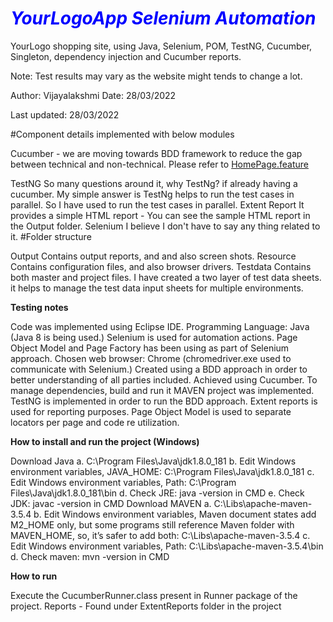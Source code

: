 # <span style="color:blue;">***YourLogoApp Selenium Automation***</span>

YourLogo shopping site, using Java, Selenium, POM, TestNG, Cucumber, Singleton, dependency injection and Cucumber reports.

Note: Test results may vary as the website might tends to change a lot.

Author: Vijayalakshmi Date: 28/03/2022

Last updated: 28/03/2022

#Component details implemented with below modules

Cucumber -  we are moving towards BDD framework to reduce the gap between technical and non-technical. Please refer to [HomePage.feature](https://github.com/AutomationCoding/AutomationPractice-TechChallennge/blob/8f64c8546c533a65f173cf9af37e0ef658a963f9/AutomationPractice/src/test/resources/features/HomePage/HomePage.feature)

TestNG So many questions around it, why TestNg? if already having a cucumber. My simple answer is TestNg helps to run the test cases in parallel. So I have used to run the test cases in parallel.
Extent Report It provides a simple HTML report - You can see the sample HTML report in the Output folder.
Selenium I believe I don't have to say any thing related to it.
#Folder structure

Output Contains output reports, and and also screen shots.
Resource Contains configuration files, and also browser drivers.
Testdata Contains both master and project files. I have created a two layer of test data sheets. it helps to manage the test data input sheets for multiple environments.

**Testing notes**

Code was implemented using Eclipse IDE. Programming Language: Java (Java 8 is being used.) Selenium is used for automation actions. Page Object Model and Page Factory has been using as part of Selenium approach. Chosen web browser: Chrome (chromedriver.exe used to communicate with Selenium.) Created using a BDD approach in order to better understanding of all parties included. Achieved using Cucumber. To manage dependencies, build and run it MAVEN project was implemented. TestNG is implemented in order to run the BDD approach. Extent reports is used for reporting purposes. Page Object Model is used to separate locators per page and code re utilization.

**How to install and run the project (Windows)**

Download Java a. C:\Program Files\Java\jdk1.8.0_181 b. Edit Windows environment variables, JAVA_HOME: C:\Program Files\Java\jdk1.8.0_181 c. Edit Windows environment variables, Path: C:\Program Files\Java\jdk1.8.0_181\bin d. Check JRE: java -version in CMD e. Check JDK: javac -version in CMD
Download MAVEN a. C:\Libs\apache-maven-3.5.4 b. Edit Windows environment variables, Maven document states add M2_HOME only, but some programs still reference Maven folder with MAVEN_HOME, so, it’s safer to add both: C:\Libs\apache-maven-3.5.4 c. Edit Windows environment variables, Path: C:\Libs\apache-maven-3.5.4\bin d. Check maven: mvn -version in CMD

**How to run**

Execute the CucumberRunner.class present in Runner package of the project.
Reports - Found under ExtentReports folder in the project
